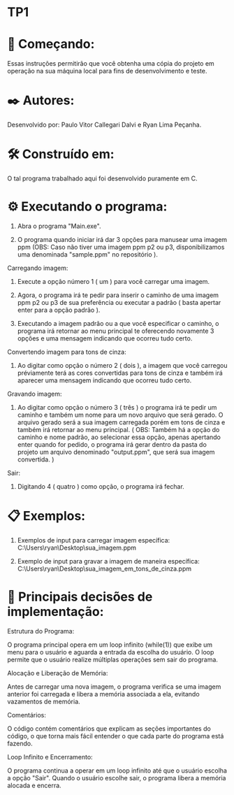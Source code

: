 # TP1

# 🚀 Começando: 

Essas instruções permitirão que você obtenha uma cópia do projeto em operação na sua máquina local para fins de desenvolvimento e teste.

# ✒️ Autores: 

Desenvolvido por: Paulo Vitor Callegari Dalvi e Ryan Lima Peçanha.

# 🛠️ Construído em: 

O tal programa trabalhado aqui foi desenvolvido puramente em C.

# ⚙️ Executando o programa:

1. Abra o programa "Main.exe".

2. O programa quando iniciar irá dar 3 opções para manusear uma imagem ppm (OBS: Caso não tiver uma imagem ppm p2 ou p3, disponibilizamos uma denominada "sample.ppm" no repositório ).

Carregando imagem:

1. Execute a opção número 1 ( um ) para você carregar uma imagem.

2. Agora, o programa irá te pedir para inserir o caminho de uma imagem ppm p2 ou p3 de sua preferência ou executar a padrão ( basta apertar enter para a opção padrão ).

3. Executando a imagem padrão ou a que você especificar o caminho, o programa irá retornar ao menu principal te oferecendo novamente 3 opções e uma mensagem indicando que ocorreu tudo certo.

Convertendo imagem para tons de cinza:

1. Ao digitar como opção o número 2 ( dois ), a imagem que você carregou préviamente terá as cores convertidas para tons de cinza e também irá aparecer uma mensagem indicando que ocorreu tudo certo. 

Gravando imagem:

1. Ao digitar como opção o número 3 ( três ) o programa irá te pedir um caminho e também um nome para um novo arquivo que será gerado. O arquivo gerado será a sua imagem carregada porém em tons de cinza e também irá retornar ao menu principal. ( OBS: Também há a opção do caminho e nome padrão, ao selecionar essa opção, apenas apertando enter quando for pedido, o programa irá gerar dentro da pasta do projeto um arquivo denominado "output.ppm", que será sua imagem convertida. )

Sair:

1. Digitando 4 ( quatro ) como opção, o programa irá fechar.

# 📋 Exemplos:

1. Exemplos de input para carregar imagem específica: C:\Users\ryan\Desktop\sua_imagem.ppm

2. Exemplo de input para gravar a imagem de maneira específica: C:\Users\ryan\Desktop\sua_imagem_em_tons_de_cinza.ppm

# 📌 Principais decisões de implementação:

Estrutura do Programa:

O programa principal opera em um loop infinito (while(1)) que exibe um menu para o usuário e aguarda a entrada da escolha do usuário. O loop permite que o usuário realize múltiplas operações sem sair do programa.

Alocação e Liberação de Memória:

Antes de carregar uma nova imagem, o programa verifica se uma imagem anterior foi carregada e libera a memória associada a ela, evitando vazamentos de memória.

Comentários:

O código contém comentários que explicam as seções importantes do código, o que torna mais fácil entender o que cada parte do programa está fazendo.

Loop Infinito e Encerramento:

O programa continua a operar em um loop infinito até que o usuário escolha a opção "Sair". Quando o usuário escolhe sair, o programa libera a memória alocada e encerra.

